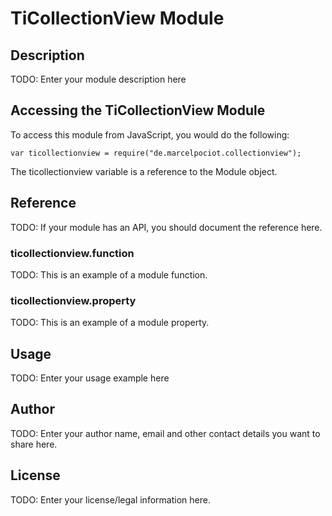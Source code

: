 # TiCollectionView Module

## Description

TODO: Enter your module description here

## Accessing the TiCollectionView Module

To access this module from JavaScript, you would do the following:

    var ticollectionview = require("de.marcelpociot.collectionview");

The ticollectionview variable is a reference to the Module object.

## Reference

TODO: If your module has an API, you should document
the reference here.

### ticollectionview.function

TODO: This is an example of a module function.

### ticollectionview.property

TODO: This is an example of a module property.

## Usage

TODO: Enter your usage example here

## Author

TODO: Enter your author name, email and other contact
details you want to share here.

## License

TODO: Enter your license/legal information here.
